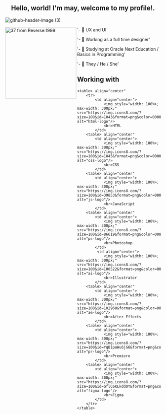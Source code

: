 ## <div align="center"> Hello, world! I'm may, welcome to my profile!.</div>

![github-header-image (3)](header%2037-1.png)

<div>
    <img align="left" alt="37 from Reverse:1999" height="230" src=37_icon.png>
'- 💙 UX and UI'

'- 📘 Working as a full time designer'

'- 📐 Studying at Oracle Next Education / Basics in Programming'

'- 🔷 They / He / She'

## Working with

    <table> align="center"
        <tr>
            <td align="center">
                <img style="width: 100%>; max-width: 300px;" src="https://img.icons8.com/?size=100&id=1043&format=png&color=000000" alt="html-logo"/>
                <br>HTML
            </td>
        <table> align="center"
            <td align="center">
                <img style="width: 100%>; max-width: 300px;" src="https://img.icons8.com/?size=100&id=1045&format=png&color=000000" alt="css-logo"/>
                <br>CSS
            </td>
        <table> align="center"
            <td align="center">
                <img style="width: 100%>; max-width: 300px;" src="https://img.icons8.com/?size=100&id=39853&format=png&color=000000" alt="js-logo"/>
                <br>JavaScript
            </td>
        <table> align="center"
            <td align="center">
                <img style="width: 100%>; max-width: 300px;" src="https://img.icons8.com/?size=100&id=86619&format=png&color=000000" alt="ps-logo"/>
                <br>Photoshop
            </td>
             <td align="center">
                <img style="width: 100%>; max-width: 300px;" src="https://img.icons8.com/?size=100&id=100522&format=png&color=000000" alt="ai-logo"/>
                <br>Illustrator
            </td>
        <table> align="center"
            <td align="center">
                <img style="width: 100%>; max-width: 300px;" src="https://img.icons8.com/?size=100&id=102960&format=png&color=000000" alt="ae-logo"/>
                <br>After Effects
            </td>
        <table> align="center"
            <td align="center">
                <img style="width: 100%>; max-width: 300px;" src="https://img.icons8.com/?size=100&id=YqBipuWu6jG6&format=png&color=000000" alt="pr-logo"/>
                <br>Premiere
            </td>
        <table> align="center"
            <td align="center">
                <img style="width: 100%>; max-width: 300px;" src="https://img.icons8.com/?size=100&id=GflC6KLkdd0Y&format=png&color=000000" alt="figma-logo"/>
                <br>Figma
            </td>
        </tr>
    </table>

